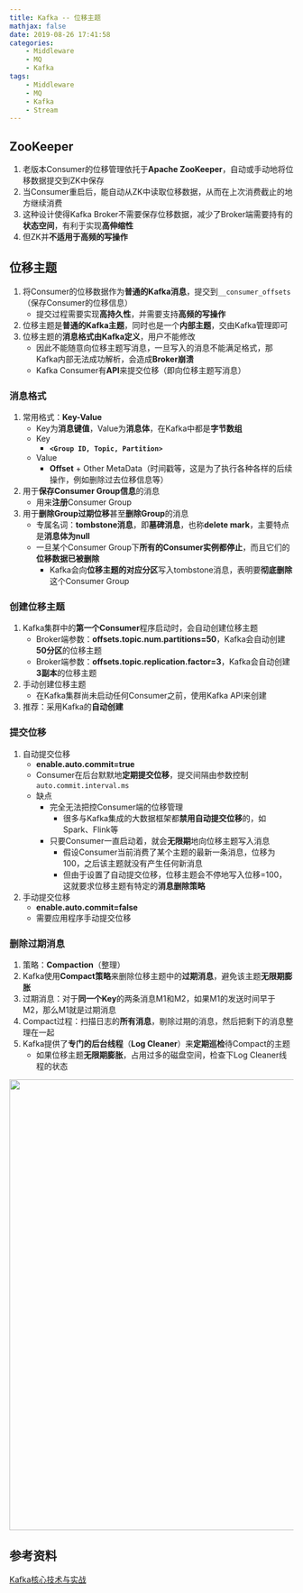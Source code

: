 ```yaml
---
title: Kafka -- 位移主题
mathjax: false
date: 2019-08-26 17:41:58
categories:
    - Middleware
    - MQ
    - Kafka
tags:
    - Middleware
    - MQ
    - Kafka
    - Stream
---
```


## ZooKeeper
1. 老版本Consumer的位移管理依托于**Apache ZooKeeper**，自动或手动地将位移数据提交到ZK中保存
2. 当Consumer重启后，能自动从ZK中读取位移数据，从而在上次消费截止的地方继续消费
3. 这种设计使得Kafka Broker不需要保存位移数据，减少了Broker端需要持有的**状态空间**，有利于实现**高伸缩性**
4. 但ZK并**不适用于高频的写操作**

<!-- more -->

## 位移主题
1. 将Consumer的位移数据作为**普通的Kafka消息**，提交到`__consumer_offsets`（保存Consumer的位移信息）
    - 提交过程需要实现**高持久性**，并需要支持**高频的写操作**
2. 位移主题是**普通的Kafka主题**，同时也是一个**内部主题**，交由Kafka管理即可
3. 位移主题的**消息格式由Kafka定义**，用户不能修改
    - 因此不能随意向位移主题写消息，一旦写入的消息不能满足格式，那Kafka内部无法成功解析，会造成**Broker崩溃**
    - Kafka Consumer有**API**来提交位移（即向位移主题写消息）

### 消息格式
1. 常用格式：**Key-Value**
    - Key为**消息键值**，Value为**消息体**，在Kafka中都是**字节数组**
    - Key
        - **`<Group ID, Topic, Partition>`**
    - Value
        - **Offset** + Other MetaData（时间戳等，这是为了执行各种各样的后续操作，例如删除过去位移信息等）
2. 用于**保存Consumer Group信息**的消息
    - 用来**注册**Consumer Group
3. 用于**删除Group过期位移**甚至**删除Group**的消息
    - 专属名词：**tombstone消息**，即**墓碑消息**，也称**delete mark**，主要特点是**消息体为null**
    - 一旦某个Consumer Group下**所有的Consumer实例都停止**，而且它们的**位移数据已被删除**
        - Kafka会向**位移主题的对应分区**写入tombstone消息，表明要**彻底删除**这个Consumer Group

### 创建位移主题
1. Kafka集群中的**第一个Consumer**程序启动时，会自动创建位移主题
    - Broker端参数：**offsets.topic.num.partitions=50**，Kafka会自动创建**50分区**的位移主题
    - Broker端参数：**offsets.topic.replication.factor=3**，Kafka会自动创建**3副本**的位移主题
2. 手动创建位移主题
    - 在Kafka集群尚未启动任何Consumer之前，使用Kafka API来创建
3. 推荐：采用Kafka的**自动创建**

### 提交位移
1. 自动提交位移
    - **enable.auto.commit=true**
    - Consumer在后台默默地**定期提交位移**，提交间隔由参数控制`auto.commit.interval.ms`
    - 缺点
        - 完全无法把控Consumer端的位移管理
            - 很多与Kafka集成的大数据框架都**禁用自动提交位移**的，如Spark、Flink等
        - 只要Consumer一直启动着，就会**无限期**地向位移主题写入消息
            - 假设Consumer当前消费了某个主题的最新一条消息，位移为100，之后该主题就没有产生任何新消息
            - 但由于设置了自动提交位移，位移主题会不停地写入位移=100，这就要求位移主题有特定的**消息删除策略**
2. 手动提交位移
    - **enable.auto.commit=false**
    - 需要应用程序手动提交位移

### 删除过期消息
1. 策略：**Compaction**（整理）
2. Kafka使用**Compact策略**来删除位移主题中的**过期消息**，避免该主题**无限期膨胀**
3. 过期消息：对于**同一个Key**的两条消息M1和M2，如果M1的发送时间早于M2，那么M1就是过期消息
4. Compact过程：扫描日志的**所有消息**，剔除过期的消息，然后把剩下的消息整理在一起
5. Kafka提供了**专门的后台线程**（**Log Cleaner**）来**定期巡检**待Compact的主题
    - 如果位移主题**无限期膨胀**，占用过多的磁盘空间，检查下Log Cleaner线程的状态

<img src="https://kafka-1253868755.cos.ap-guangzhou.myqcloud.com/geek-time/kafka-offset-topic-compact.jpeg" width=800/>

## 参考资料
[Kafka核心技术与实战](https://time.geekbang.org/column/intro/100029201)
